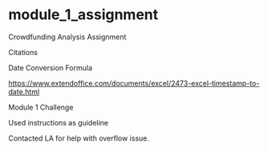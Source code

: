 # module_1_assignment
Crowdfunding Analysis Assignment

Citations

Date Conversion Formula

https://www.extendoffice.com/documents/excel/2473-excel-timestamp-to-date.html


Module 1 Challenge

Used instructions as guideline


Contacted LA for help with overflow issue.
